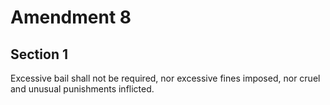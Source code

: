 # Amendment 8

## Section 1

Excessive bail shall not be required, nor excessive fines imposed, nor cruel and unusual punishments inflicted.

